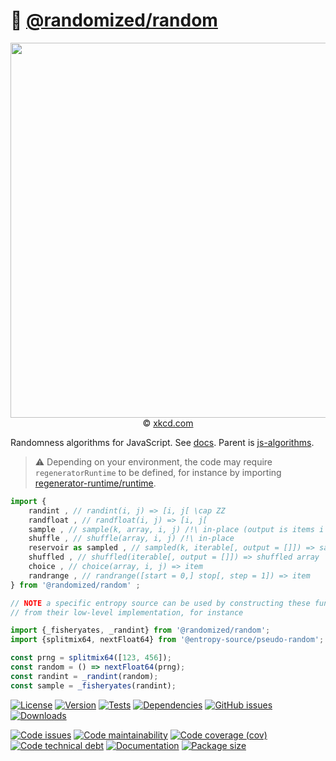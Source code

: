 :game_die: [@randomized/random](https://randomized-algorithm.github.io/random)
==

<p align="center">
<a href="https://xkcd.com/1210">
<img src="https://imgs.xkcd.com/comics/im_so_random.png" width="600">
</a><br/>
© <a href="https://xkcd.com">xkcd.com</a>
</p>

Randomness algorithms for JavaScript.
See [docs](https://randomized-algorithm.github.io/random/index.html).
Parent is [js-algorithms](https://make-github-pseudonymous-again.github.io/js-algorithms).

> :warning: Depending on your environment, the code may require
> `regeneratorRuntime` to be defined, for instance by importing
> [regenerator-runtime/runtime](https://www.npmjs.com/package/regenerator-runtime).

```js
import {
	randint , // randint(i, j) => [i, j[ \cap ZZ
	randfloat , // randfloat(i, j) => [i, j[
	sample , // sample(k, array, i, j) /!\ in-place (output is items i through i + k - 1)
	shuffle , // shuffle(array, i, j) /!\ in-place
	reservoir as sampled , // sampled(k, iterable[, output = []]) => sample array
	shuffled , // shuffled(iterable[, output = []]) => shuffled array
	choice , // choice(array, i, j) => item
	randrange , // randrange([start = 0,] stop[, step = 1]) => item
} from '@randomized/random' ;

// NOTE a specific entropy source can be used by constructing these functions
// from their low-level implementation, for instance

import {_fisheryates, _randint} from '@randomized/random';
import {splitmix64, nextFloat64} from '@entropy-source/pseudo-random';

const prng = splitmix64([123, 456]);
const random = () => nextFloat64(prng);
const randint = _randint(random);
const sample = _fisheryates(randint);
```

[![License](https://img.shields.io/github/license/randomized-algorithm/random.svg)](https://raw.githubusercontent.com/randomized-algorithm/random/main/LICENSE)
[![Version](https://img.shields.io/npm/v/@randomized/random.svg)](https://www.npmjs.org/package/@randomized/random)
[![Tests](https://img.shields.io/github/actions/workflow/status/randomized-algorithm/random/ci.yml?branch=main&event=push&label=tests)](https://github.com/randomized-algorithm/random/actions/workflows/ci.yml?query=branch:main)
[![Dependencies](https://img.shields.io/librariesio/github/randomized-algorithm/random.svg)](https://github.com/randomized-algorithm/random/network/dependencies)
[![GitHub issues](https://img.shields.io/github/issues/randomized-algorithm/random.svg)](https://github.com/randomized-algorithm/random/issues)
[![Downloads](https://img.shields.io/npm/dm/@randomized/random.svg)](https://www.npmjs.org/package/@randomized/random)

[![Code issues](https://img.shields.io/codeclimate/issues/randomized-algorithm/random.svg)](https://codeclimate.com/github/randomized-algorithm/random/issues)
[![Code maintainability](https://img.shields.io/codeclimate/maintainability/randomized-algorithm/random.svg)](https://codeclimate.com/github/randomized-algorithm/random/trends/churn)
[![Code coverage (cov)](https://img.shields.io/codecov/c/gh/randomized-algorithm/random/main.svg)](https://codecov.io/gh/randomized-algorithm/random)
[![Code technical debt](https://img.shields.io/codeclimate/tech-debt/randomized-algorithm/random.svg)](https://codeclimate.com/github/randomized-algorithm/random/trends/technical_debt)
[![Documentation](https://randomized-algorithm.github.io/random/badge.svg)](https://randomized-algorithm.github.io/random/source.html)
[![Package size](https://img.shields.io/bundlephobia/minzip/@randomized/random)](https://bundlephobia.com/result?p=@randomized/random)
